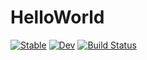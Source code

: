 # HelloWorld

[![Stable](https://img.shields.io/badge/docs-stable-blue.svg)](https://genkuroki.github.io/HelloWorld.jl/stable)
[![Dev](https://img.shields.io/badge/docs-dev-blue.svg)](https://genkuroki.github.io/HelloWorld.jl/dev)
[![Build Status](https://travis-ci.com/genkuroki/HelloWorld.jl.svg?branch=master)](https://travis-ci.com/genkuroki/HelloWorld.jl)
